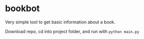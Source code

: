 # bookbot
Very simple tool to get basic information about a book.

Download repo, cd into project folder, and run with `python main.py`
